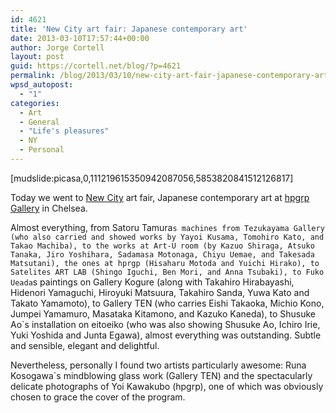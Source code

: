 ```yaml
---
id: 4621
title: 'New City art fair: Japanese contemporary art'
date: 2013-03-10T17:57:44+00:00
author: Jorge Cortell
layout: post
guid: https://cortell.net/blog/?p=4621
permalink: /blog/2013/03/10/new-city-art-fair-japanese-contemporary-art/
wpsd_autopost:
  - "1"
categories:
  - Art
  - General
  - "Life's pleasures"
  - NY
  - Personal
---
```

[mudslide:picasa,0,111219615350942087056,5853820841512126817]

Today we went to <a title="https://newcityartfair.com" href="https://newcityartfair.com" target="_blank">New City</a> art fair, Japanese contemporary art at <a title="https://hpgrpgallery.com" href="https://hpgrpgallery.com" target="_blank">hpgrp Gallery</a> in Chelsea.

Almost everything, from Satoru Tamura`s machines from Tezukayama Gallery (who also carried and showed works by Yayoi Kusama, Tomohiro Kato, and Takao Machiba), to the works at Art-U room (by Kazuo Shiraga, Atsuko Tanaka, Jiro Yoshihara, Sadamasa Motonaga, Chiyu Uemae, and Takesada Matsutani), the ones at hprgp (Hisaharu Motoda and Yuichi Hirako), to Satelites ART LAB (Shingo Iguchi, Ben Mori, and Anna Tsubaki), to Fuko Ueada`s paintings on Gallery Kogure (along with Takahiro Hirabayashi, Hidenori Yamaguchi, Hiroyuki Matsuura, Takahiro Sanda, Yuwa Kato and Takato Yamamoto), to Gallery TEN (who carries Eishi Takaoka, Michio Kono, Jumpei Yamamuro, Masataka Kitamono, and Kazuko Kaneda), to Shusuke Ao`s installation on eitoeiko (who was also showing Shusuke Ao, Ichiro Irie, Yuki Yoshida and Junta Egawa), almost everything was outstanding. Subtle and sensible, elegant and delightful.

Nevertheless, personally I found two artists particularly awesome: Runa Kosogawa`s mindblowing glass work (Gallery TEN) and the spectacularly delicate photographs of Yoi Kawakubo (hpgrp), one of which was obviously chosen to grace the cover of the program.